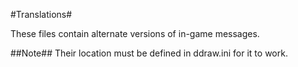 #Translations#

These files contain alternate versions of in-game messages.

##Note##
Their location must be defined in ddraw.ini for it to work.
